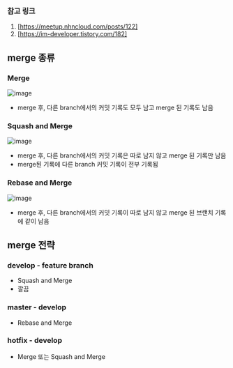 ### 참고 링크
1. [https://meetup.nhncloud.com/posts/122]
2. [https://im-developer.tistory.com/182]

## merge 종류
### Merge
![image](https://user-images.githubusercontent.com/103169947/235568973-bf4e2fe5-8e1e-4ff2-9dbc-e2843f4c1ae7.png)
- merge 후, 다른 branch에서의 커밋 기록도 모두 남고 merge 된 기록도 남음

### Squash and Merge
![image](https://user-images.githubusercontent.com/103169947/235569086-5df12091-37f8-467e-a5c8-e8e13df9d76b.png)
- merge 후, 다른 branch에서의 커밋 기록은 따로 남지 않고 merge 된 기록만 남음
- merge된 기록에 다른 branch 커밋 기록이 전부 기록됨

### Rebase and Merge
![image](https://user-images.githubusercontent.com/103169947/235569126-f988800d-4c13-43bb-a314-0abf6424ce9d.png)
- merge 후, 다른 branch에서의 커밋 기록이 따로 남지 않고 merge 된 브랜치 기록에 같이 남음


## merge 전략
### develop - feature branch
- Squash and Merge
- 깔끔
### master - develop
- Rebase and Merge
### hotfix - develop
- Merge 또는 Squash and Merge